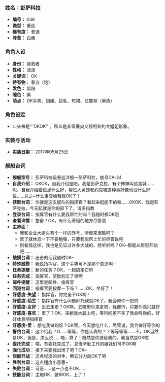 ### 姓名：彭萨科拉
* **编号：** 039
* **类型：** 重巡
* **稀有度：** 普通
* **阵营：** 白鹰


### 角色人设
* **身份：** 施救者
* **性格：** 活泼
* **关键词：** OK
* **持有物：** 拳刃（炮）
* **发色：** 紫粉
* **瞳色：** 紫
* **萌点：** OK手势、姐姐、巨乳、短裙、过膝袜（紫色）


### 角色设定
* 口头禅是'''OKOK'''，所以是非常豪爽又好相处的大姐姐形象。


### 实装与活动
* **实装日期：** 2017年05月25日


### 舰船台词
* **舰船型号：** 彭萨科拉级重巡洋舰—彭萨科拉，舷号CA-24
* **自我介绍：** OKOK，自我介绍是吧，我是彭萨克拉，有个妹妹叫盐湖城……呃，自我介绍要说点什么好，帮过大黄蜂和约克城这种事好像也没什么好说……总之~什么事交给我就OK了！
* **获取台词：** 你就是这支舰队的指挥官？看起来挺能干的嘛……OKOK，我是彭萨克拉，今天起就是你的部下了，请多指教
* **登录台词：** 指挥官有什么要我帮忙的吗？我随时都OK哦
* **查看详情：** 整备？OK，有什么奇怪的地方尽管说
* **主界面：**
  * 我和企业大姐头有个一样的外号，听起来很酷吧？
  * 累了就休息一下不要勉强，只要我能帮上忙的尽管说吧
  * 别看我这样，我也是见证过许多大战的，想听听吗？OK~那就从那里开始吧……
* **触摸台词：** 出击的话我随时OK~
* **特殊触摸：** 我说指挥官，这个手势可不是那个意思啊！
* **任务提醒：** 新的任务？OK，一起搞定它吧
* **任务完成：** 指挥官，奖励别忘了领啊
* **邮件提醒：** 这里是邮件，指挥官
* **回港台词：** 指挥官要按摩一下吗？……OK，坐好了！
* **好感度-失望：** 指挥官，你完全不OK啊！
* **好感度-陌生：** 指挥官有什么问题拜托我就OK了，我会帮你一把的
* **好感度-友好：** 出去走走？OK啊，去哪里你来定吧，我都行，只要你高兴就好
* **好感度-喜欢：** 累了？OK，来躺我大腿上吧，等时间差不多了我会叫你的，好好休息吧指挥官
* **好感度-爱：** 想吃我做的饭？OK啊，今天想吃什么，尽管说，我会做好等你的
* **誓约台词：** 这个给我？O……等等，你是认真的？？等等等等……不，OK当然是OK，但是，怎么说……唔，算了！既然是你送给我的，我当然是OK啦
* **委托完成：** 喂，有委托完成了，怠慢辛勤工作的姐妹们可不OK啊
* **强化成功：** 接下来要我出场了吧？OK~
* **旗舰开战：** 这点程度的对手，用五分力就OK了吧
* **胜利台词：** 这点程度小意思~
* **失败台词：** 可恶……这一点也不OK……
* **技能台词：** 主炮OK，装甲OK，上了！
